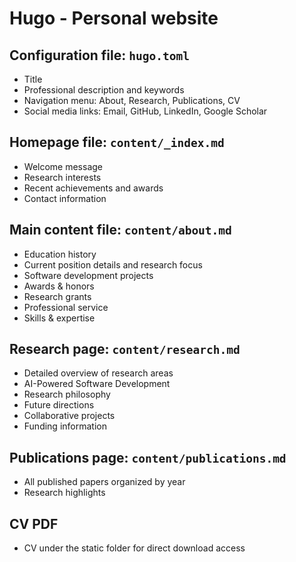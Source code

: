 # Hugo - Personal website

## Configuration file: `hugo.toml`
- Title
- Professional description and keywords
- Navigation menu: About, Research, Publications, CV
- Social media links: Email, GitHub, LinkedIn, Google Scholar

## Homepage file: `content/_index.md`
- Welcome message
- Research interests
- Recent achievements and awards
- Contact information

## Main content file: `content/about.md`
- Education history
- Current position details and research focus
- Software development projects
- Awards & honors
- Research grants
- Professional service
- Skills & expertise

## Research page: `content/research.md`
- Detailed overview of research areas
- AI-Powered Software Development
- Research philosophy
- Future directions
- Collaborative projects
- Funding information

## Publications page: `content/publications.md`
- All published papers organized by year
- Research highlights

## CV PDF
- CV under the static folder for direct download access